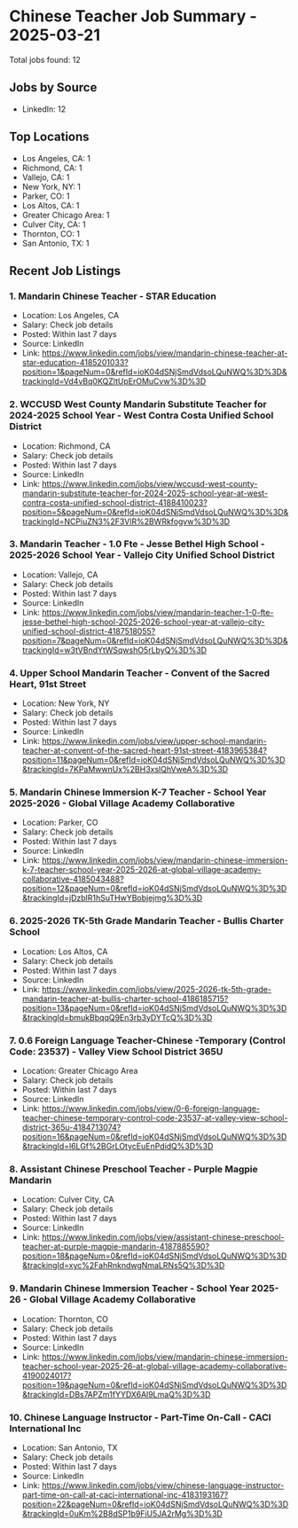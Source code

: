 # Chinese Teacher Job Summary - 2025-03-21

Total jobs found: 12

## Jobs by Source

- LinkedIn: 12

## Top Locations

- Los Angeles, CA: 1
- Richmond, CA: 1
- Vallejo, CA: 1
- New York, NY: 1
- Parker, CO: 1
- Los Altos, CA: 1
- Greater Chicago Area: 1
- Culver City, CA: 1
- Thornton, CO: 1
- San Antonio, TX: 1

## Recent Job Listings

### 1. Mandarin Chinese Teacher - STAR Education
- Location: Los Angeles, CA
- Salary: Check job details
- Posted: Within last 7 days
- Source: LinkedIn
- Link: https://www.linkedin.com/jobs/view/mandarin-chinese-teacher-at-star-education-4185201033?position=1&pageNum=0&refId=ioK04dSNjSmdVdsoLQuNWQ%3D%3D&trackingId=Vd4vBq0KQZltUpErOMuCvw%3D%3D

### 2. WCCUSD West County Mandarin Substitute Teacher for 2024-2025 School Year - West Contra Costa Unified School District
- Location: Richmond, CA
- Salary: Check job details
- Posted: Within last 7 days
- Source: LinkedIn
- Link: https://www.linkedin.com/jobs/view/wccusd-west-county-mandarin-substitute-teacher-for-2024-2025-school-year-at-west-contra-costa-unified-school-district-4188410023?position=5&pageNum=0&refId=ioK04dSNjSmdVdsoLQuNWQ%3D%3D&trackingId=NCPiuZN3%2F3VlR%2BWRkfogvw%3D%3D

### 3. Mandarin Teacher - 1.0 Fte - Jesse Bethel High School - 2025-2026 School Year - Vallejo City Unified School District
- Location: Vallejo, CA
- Salary: Check job details
- Posted: Within last 7 days
- Source: LinkedIn
- Link: https://www.linkedin.com/jobs/view/mandarin-teacher-1-0-fte-jesse-bethel-high-school-2025-2026-school-year-at-vallejo-city-unified-school-district-4187518055?position=7&pageNum=0&refId=ioK04dSNjSmdVdsoLQuNWQ%3D%3D&trackingId=w3tVBndYtWSqwshO5rLbyQ%3D%3D

### 4. Upper School Mandarin Teacher - Convent of the Sacred Heart, 91st Street
- Location: New York, NY
- Salary: Check job details
- Posted: Within last 7 days
- Source: LinkedIn
- Link: https://www.linkedin.com/jobs/view/upper-school-mandarin-teacher-at-convent-of-the-sacred-heart-91st-street-4183965384?position=11&pageNum=0&refId=ioK04dSNjSmdVdsoLQuNWQ%3D%3D&trackingId=7KPaMwwnUx%2BH3xslQhVweA%3D%3D

### 5. Mandarin Chinese Immersion K-7 Teacher - School Year 2025-2026 - Global Village Academy Collaborative
- Location: Parker, CO
- Salary: Check job details
- Posted: Within last 7 days
- Source: LinkedIn
- Link: https://www.linkedin.com/jobs/view/mandarin-chinese-immersion-k-7-teacher-school-year-2025-2026-at-global-village-academy-collaborative-4185043488?position=12&pageNum=0&refId=ioK04dSNjSmdVdsoLQuNWQ%3D%3D&trackingId=jDzblR1hSuTHwYBobjejmg%3D%3D

### 6. 2025-2026 TK-5th Grade Mandarin Teacher - Bullis Charter School
- Location: Los Altos, CA
- Salary: Check job details
- Posted: Within last 7 days
- Source: LinkedIn
- Link: https://www.linkedin.com/jobs/view/2025-2026-tk-5th-grade-mandarin-teacher-at-bullis-charter-school-4186185715?position=13&pageNum=0&refId=ioK04dSNjSmdVdsoLQuNWQ%3D%3D&trackingId=bmukBbqqQ9En3rb3yDYTcQ%3D%3D

### 7. 0.6 Foreign Language Teacher-Chinese -Temporary (Control Code: 23537) - Valley View School District 365U
- Location: Greater Chicago Area
- Salary: Check job details
- Posted: Within last 7 days
- Source: LinkedIn
- Link: https://www.linkedin.com/jobs/view/0-6-foreign-language-teacher-chinese-temporary-control-code-23537-at-valley-view-school-district-365u-4184713074?position=16&pageNum=0&refId=ioK04dSNjSmdVdsoLQuNWQ%3D%3D&trackingId=l6LGf%2BGrLOtycEuEnPdidQ%3D%3D

### 8. Assistant Chinese Preschool Teacher - Purple Magpie Mandarin
- Location: Culver City, CA
- Salary: Check job details
- Posted: Within last 7 days
- Source: LinkedIn
- Link: https://www.linkedin.com/jobs/view/assistant-chinese-preschool-teacher-at-purple-magpie-mandarin-4187885590?position=18&pageNum=0&refId=ioK04dSNjSmdVdsoLQuNWQ%3D%3D&trackingId=xyc%2FahRnkndwgNmaLRNs5Q%3D%3D

### 9. Mandarin Chinese Immersion Teacher - School Year 2025-26 - Global Village Academy Collaborative
- Location: Thornton, CO
- Salary: Check job details
- Posted: Within last 7 days
- Source: LinkedIn
- Link: https://www.linkedin.com/jobs/view/mandarin-chinese-immersion-teacher-school-year-2025-26-at-global-village-academy-collaborative-4190024017?position=19&pageNum=0&refId=ioK04dSNjSmdVdsoLQuNWQ%3D%3D&trackingId=DBs7APZm1fYYDX6Al9LmaQ%3D%3D

### 10. Chinese Language Instructor - Part-Time On-Call - CACI International Inc
- Location: San Antonio, TX
- Salary: Check job details
- Posted: Within last 7 days
- Source: LinkedIn
- Link: https://www.linkedin.com/jobs/view/chinese-language-instructor-part-time-on-call-at-caci-international-inc-4183193167?position=22&pageNum=0&refId=ioK04dSNjSmdVdsoLQuNWQ%3D%3D&trackingId=0uKm%2B8dSP1b9FiU5JA2rMg%3D%3D

